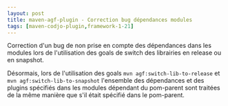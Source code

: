 ```yaml
---
layout: post
title: maven-agf-plugin - Correction bug dépendances modules
tags: [maven-codjo-plugin,framework-1-21]
---
```

Correction d'un bug de non prise en compte des dépendances dans les modules lors de l'utilisation des goals de switch des librairies en release ou en snapshot.

Désormais, lors de l'utilisation des goals ```mvn agf:switch-lib-to-release``` et ```mvn agf:switch-lib-to-snapshot``` l'ensemble des dépendances et des plugins spécifiés dans les modules dépendant du pom-parent sont traitées de la même manière que s'il était spécifié dans le pom-parent. 

